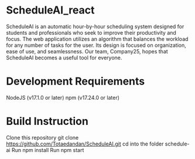 # ScheduleAI_react
ScheduleAI is an automatic hour-by-hour scheduling system designed for students and professionals who seek to improve their productivity and focus. The web application utilizes an algorithm that balances the workload for any number of tasks for the user. Its design is focused on organization, ease of use, and seamlessness. Our team, Company25, hopes that ScheduleAI becomes a useful tool for everyone.

# Development Requirements
 NodeJS (v17.1.0 or later)
npm (v17.24.0 or later)

# Build Instruction
Clone this repository git clone https://github.com/Totaedandan/ScheduleAI.git
cd into the folder schedule-ai
Run npm install
Run npm start
